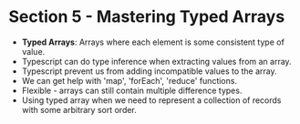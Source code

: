 # Section 5 - Mastering Typed Arrays
- __Typed Arrays__: Arrays where each element is some consistent type of value.
- Typescript can do type inference when extracting values from an array.
- Typescript prevent us from adding incompatible values to the array.
- We can get help with 'map', 'forEach', 'reduce' functions.
- Flexible - arrays can still contain multiple difference types.
- Using typed array when we need to represent a collection of records with some arbitrary sort order.